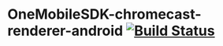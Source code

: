# OneMobileSDK-chromecast-renderer-android [![Build Status](https://travis-ci.org/aol-public/OneMobileSDK-chromecast-renderer-android.svg?branch=master)](https://travis-ci.org/aol-public/OneMobileSDK-chromecast-renderer-android)
